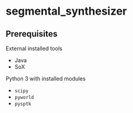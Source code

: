 # segmental_synthesizer

## Prerequisites

External installed tools

- Java
- SoX

Python 3 with installed modules

- `scipy`
- `pyworld`
- `pysptk`
